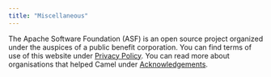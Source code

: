 ```yaml
---
title: "Miscellaneous"
---
```

The Apache Software Foundation (ASF) is an open source project organized under the auspices of a public benefit corporation. You can find terms of use of this website under [Privacy Policy]("/privacy-policy"). You can read more about organisations that helped Camel under [Acknowledgements](/acknowledgements).